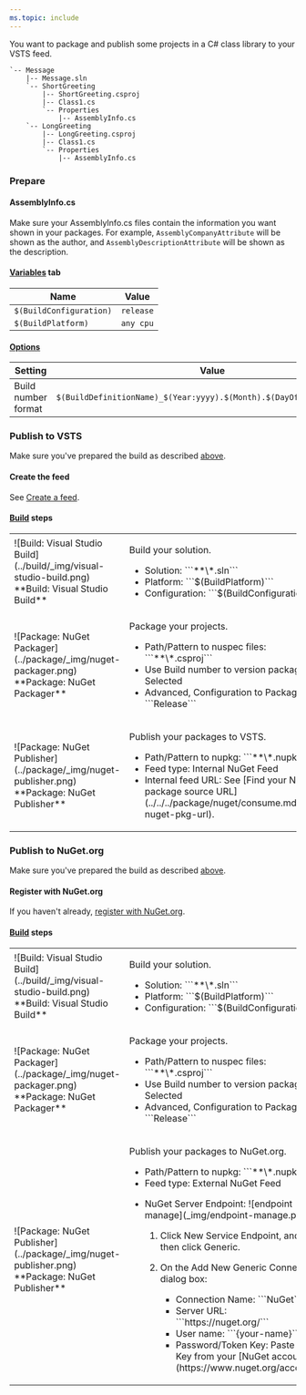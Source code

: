 ```yaml
---
ms.topic: include
---
```


You want to package and publish some projects in a C# class library to your VSTS feed.

```
`-- Message
    |-- Message.sln
    `-- ShortGreeting
        |-- ShortGreeting.csproj
        |-- Class1.cs
        `-- Properties
            |-- AssemblyInfo.cs
    `-- LongGreeting
        |-- LongGreeting.csproj
        |-- Class1.cs
        `-- Properties
            |-- AssemblyInfo.cs
```


<a name="prepare"></a>
### Prepare


#### AssemblyInfo.cs

Make sure your AssemblyInfo.cs files contain the information you want shown in your packages. For example, ```AssemblyCompanyAttribute``` will be shown as the author, and ```AssemblyDescriptionAttribute``` will be shown as the description.


#### [Variables](../../concepts/definitions/build/variables.md) tab

| Name | Value | 
|---|---|
|```$(BuildConfiguration)``` | ```release```|
|```$(BuildPlatform)``` | ```any cpu```|


#### [Options](../../concepts/definitions/build/options.md)

| Setting | Value | 
|---|---|
| Build number format | ```$(BuildDefinitionName)_$(Year:yyyy).$(Month).$(DayOfMonth)$(Rev:.r)```|


### Publish to VSTS

Make sure you've prepared the build as described [above](#prepare).


#### Create the feed

See [Create a feed](../../../package/feeds/create-feed.md).


#### [Build](../../index.md) steps

<table>
<tr>
<td>![Build: Visual Studio Build](../build/_img/visual-studio-build.png)<br/>**Build: Visual Studio Build**</td>
<td>
<p>Build your solution.</p>
<ul>
<li>Solution: ```**\*.sln```</li>
<li>Platform: ```$(BuildPlatform)```</li>
<li>Configuration: ```$(BuildConfiguration)```</li>
<!-- Reviewers: what research and guidance do we think is needed, if any, around building packages that depend on packages? -->
</ul>
</td>
</tr>
<tr>
<td>![Package: NuGet Packager](../package/_img/nuget-packager.png)<br/>**Package: NuGet Packager**</td>
<td>
<p>Package your projects.</p>
<ul>
<li>Path/Pattern to nuspec files: ```**\*.csproj```</li>
<li>Use Build number to version package: Selected</li>
<li>Advanced, Configuration to Package: ```Release```</li>
</ul>
</td>
</tr>
<tr>
<td>![Package: NuGet Publisher](../package/_img/nuget-publisher.png)<br/>**Package: NuGet Publisher**</td>
<td>
<p>Publish your packages to VSTS.</p>
<ul>
<li>Path/Pattern to nupkg: ```**\*.nupkg```</li>
<li>Feed type: Internal NuGet Feed</li>
<li>Internal feed URL: See [Find your NuGet package source URL](../../../package/nuget/consume.md#get-nuget-pkg-url).
</li>
</ul>
</td>
</tr>
</table>

### Publish to NuGet.org

Make sure you've prepared the build as described [above](#prepare).

#### Register with NuGet.org

If you haven't already, [register with NuGet.org](https://www.nuget.org/).


#### [Build](../../tasks/index.md) steps


<table>
<tr>
<td>![Build: Visual Studio Build](../build/_img/visual-studio-build.png)<br/>**Build: Visual Studio Build**</td>
<td>
<p>Build your solution.</p>
<ul>
<li>Solution: ```**\*.sln```</li>
<li>Platform: ```$(BuildPlatform)```</li>
<li>Configuration: ```$(BuildConfiguration)```</li>
<!-- Reviewers: what research and guidance do we think is needed, if any, around building packages that depend on packages? -->
</ul>
</td>
</tr>
<tr>
<td>![Package: NuGet Packager](../package/_img/nuget-packager.png)<br/>**Package: NuGet Packager**</td>
<td>
<p>Package your projects.</p>
<ul>
<li>Path/Pattern to nuspec files: ```**\*.csproj```</li>
<li>Use Build number to version package: Selected</li>
<li>Advanced, Configuration to Package: ```Release```</li>
</ul>
</td>
</tr>
<tr>
<td>![Package: NuGet Publisher](../package/_img/nuget-publisher.png)<br/>**Package: NuGet Publisher**</td>
<td>
<p>Publish your packages to NuGet.org.</p>
<ul>
<li>Path/Pattern to nupkg: ```**\*.nupkg```</li>
<li>Feed type: External NuGet Feed</li>
<li>
<p>NuGet Server Endpoint: ![endpoint manage](_img/endpoint-manage.png)</p>
<ol>
<li>Click New Service Endpoint, and then click Generic.</li>
<li><p>On the Add New Generic Connection dialog box:</p>
<ul>
<li>Connection Name: ```NuGet```</li>
<li>Server URL: ```https://nuget.org/```</li>
<li>User name: ```{your-name}```</li>
<li>Password/Token Key: Paste API Key from your [NuGet account](https://www.nuget.org/account).</li>
</ul>
</li>
</ol>
</li>
</ul>

</td>
</tr>
</table>
